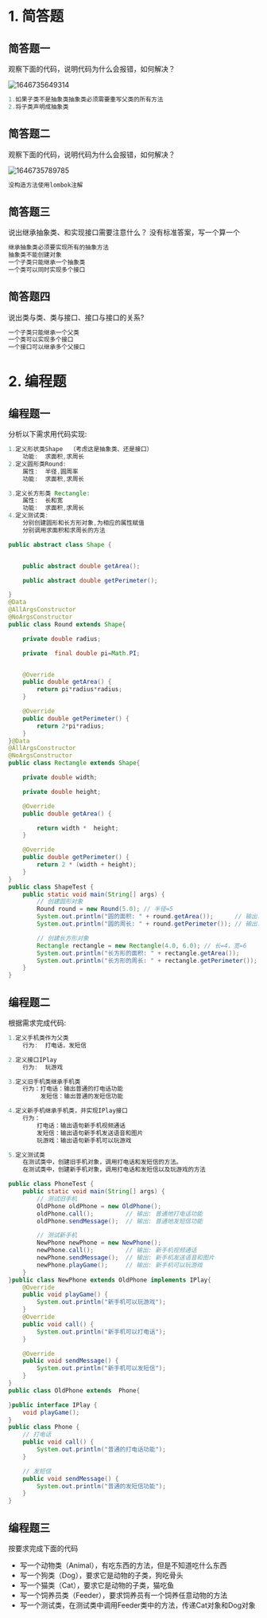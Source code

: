 # 1. 简答题

## 简答题一

观察下面的代码，说明代码为什么会报错，如何解决？

![1646735649314](../../../../../../课件/JavaSE基础-AI/day07-面向对象高级-枚举&抽象类&接口&内部类/作业/assets/1646735649314.png)

```java
1.如果子类不是抽象类抽象类必须需要重写父类的所有方法
2.将子类声明成抽象类
```



## 简答题二

观察下面的代码，说明代码为什么会报错，如何解决？

![1646735789785](../../../../../../课件/JavaSE基础-AI/day07-面向对象高级-枚举&抽象类&接口&内部类/作业/assets/1646735789785.png)

```java
没构造方法使用lombok注解
```



## 简答题三

说出继承抽象类、和实现接口需要注意什么？ 没有标准答案，写一个算一个

```java
继承抽象类必须要实现所有的抽象方法
抽象类不能创建对象
一个子类只能继承一个抽象类
一个类可以同时实现多个接口
```



## 简答题四

说出类与类、类与接口、接口与接口的关系?

```java
一个子类只能继承一个父类 
一个类可以实现多个接口
一个接口可以继承多个父接口
```



# 2. 编程题

## 编程题一

分析以下需求用代码实现:

```java
1.定义形状类Shape  （考虑这是抽象类、还是接口）
	功能:  求面积,求周长
2.定义圆形类Round: 
	属性:  半径,圆周率
    功能:  求面积,求周长

3.定义长方形类 Rectangle:
	属性:  长和宽
	功能:  求面积,求周长
4.定义测试类:
	分别创建圆形和长方形对象,为相应的属性赋值
	分别调用求面积和求周长的方法
```

```java
public abstract class Shape {


    public abstract double getArea();

    public abstract double getPerimeter();

}
@Data
@AllArgsConstructor
@NoArgsConstructor
public class Round extends Shape{

    private double radius;

    private  final double pi=Math.PI;


    @Override
    public double getArea() {
        return pi*radius*radius;
    }

    @Override
    public double getPerimeter() {
        return 2*pi*radius;
    }
}@Data
@AllArgsConstructor
@NoArgsConstructor
public class Rectangle extends Shape{

    private double width;

    private double height;

    @Override
    public double getArea() {

        return width *  height;
    }

    @Override
    public double getPerimeter() {
        return 2 * (width + height);
    }
}
public class ShapeTest {
    public static void main(String[] args) {
        // 创建圆形对象
        Round round = new Round(5.0); // 半径=5
        System.out.println("圆的面积: " + round.getArea());      // 输出: 78.5
        System.out.println("圆的周长: " + round.getPerimeter()); // 输出: 31.4

        // 创建长方形对象
        Rectangle rectangle = new Rectangle(4.0, 6.0); // 长=4，宽=6
        System.out.println("长方形的面积: " + rectangle.getArea());      // 输出: 24.0
        System.out.println("长方形的周长: " + rectangle.getPerimeter()); // 输出: 20.0
    }
}

```



##  编程题二

根据需求完成代码:

```java
1.定义手机类作为父类
 	行为:  打电话，发短信

2.定义接口IPlay
	行为:  玩游戏

3.定义旧手机类继承手机类
	行为：打电话：输出普通的打电话功能
		 发短信：输出普通的发短信功能

4.定义新手机继承手机类，并实现IPlay接口
	行为：
		打电话：输出语句新手机视频通话
		发短信：输出语句新手机发送语音和图片
		玩游戏：输出语句新手机可以玩游戏

5.定义测试类
	在测试类中，创建旧手机对象，调用打电话和发短信的方法。
	在测试类中，创建新手机对象，调用打电话和发短信以及玩游戏的方法
```

```java
public class PhoneTest {
    public static void main(String[] args) {
        // 测试旧手机
        OldPhone oldPhone = new OldPhone();
        oldPhone.call();         // 输出: 普通地打电话功能
        oldPhone.sendMessage();  // 输出: 普通地发短信功能

        // 测试新手机
        NewPhone newPhone = new NewPhone();
        newPhone.call();         // 输出: 新手机视频通话
        newPhone.sendMessage();  // 输出: 新手机发送语音和图片
        newPhone.playGame();     // 输出: 新手机可以玩游戏
    }
}public class NewPhone extends OldPhone implements IPlay{
    @Override
    public void playGame() {
        System.out.println("新手机可以玩游戏");
    }
    @Override
    public void call() {
        System.out.println("新手机可以打电话");
    }

    @Override
    public void sendMessage() {
        System.out.println("新手机可以发短信");
    }
}
public class OldPhone extends  Phone{

}public interface IPlay {
    void playGame();
}
public class Phone {
    // 打电话
    public void call() {
        System.out.println("普通的打电话功能");
    }

    // 发短信
    public void sendMessage() {
        System.out.println("普通的发短信功能");
    }
}
```



## 编程题三

按要求完成下面的代码

- 写一个动物类（Animal），有吃东西的方法，但是不知道吃什么东西
- 写一个狗类（Dog），要求它是动物的子类，狗吃骨头
- 写一个猫类（Cat），要求它是动物的子类，猫吃鱼
- 写一个饲养员类（Feeder），要求饲养员有一个饲养任意动物的方法
- 写一个测试类，在测试类中调用Feeder类中的方法，传递Cat对象和Dog对象

```java

```
